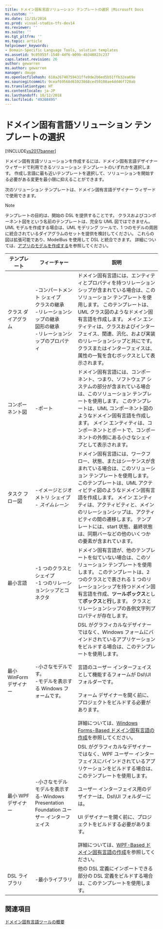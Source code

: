 ```yaml
---
title: ドメイン固有言語ソリューション テンプレートの選択 |Microsoft Docs
ms.custom: ''
ms.date: 11/15/2016
ms.prod: visual-studio-tfs-dev14
ms.reviewer: ''
ms.suite: ''
ms.tgt_pltfrm: ''
ms.topic: article
helpviewer_keywords:
- Domain-Specific Language Tools, solution templates
ms.assetid: 9c05955f-1548-4df6-b09b-4b348823c237
caps.latest.revision: 26
author: gewarren
ms.author: gewarren
manager: douge
ms.openlocfilehash: 618a26740759431ffe9de2b6ed5b51ffb32ea69e
ms.sourcegitcommit: 9ceaf69568d61023868ced59108ae4dd46f720ab
ms.translationtype: HT
ms.contentlocale: ja-JP
ms.lasthandoff: 10/12/2018
ms.locfileid: "49268495"
---
```

# <a name="choosing-a-domain-specific-language-solution-template"></a>ドメイン固有言語ソリューション テンプレートの選択
[!INCLUDE[vs2017banner](../includes/vs2017banner.md)]

ドメイン固有言語ソリューションを作成するには、ドメイン固有言語デザイナー ウィザードで利用できるソリューション テンプレートのいずれかを選択します。 作成し言語に最も近いテンプレートを選択して、ソリューションを開始する必要がある変更を最小限に抑えることができます。  
  
 次のソリューション テンプレートは、ドメイン固有言語デザイナー ウィザードで使用できます。  
  
> [!NOTE]
>  テンプレートの目的は、開始の DSL を提供することです。 クラスおよびコンポーネント図をという名前のテンプレートは、完全な UML 図ではできません。 UML モデルを作成する場合は、UML モデリング ツールで、1 つのモデルの周囲に統合されているダイアグラムのセットを提供を検討してください。 これらの図は拡張可能であり、ModelBus を使用して DSL と統合できます。 詳細については、[アプリのモデルを作成する](../modeling/create-models-for-your-app.md)を参照してください。  
  
|テンプレート|フィーチャー|説明|  
|--------------|--------------|-----------------|  
|クラス ダイアグラム|-コンパートメント シェイプ<br />クラスの継承<br />-リレーションシップの継承<br />図形の継承<br />-リレーションシップのプロパティ|ドメイン固有言語には、エンティティとプロパティを持つリレーションシップが含まれている場合は、このソリューション テンプレートを使用します。 このテンプレートは、UML クラス図のようなドメイン固有言語を作成します。 メイン エンティティは、クラスおよびインターフェイス、関連、汎化、および実装のリレーションシップと共にです。 クラスまたはインターフェイスは、属性の一覧を含むボックスとして表示されます。|  
|コンポーネント図|-ポート|ドメイン固有言語には、コンポーネント、つまり、ソフトウェア システムの部分が含まれている場合は、このソリューション テンプレートを使用します。 このテンプレートは、UML コンポーネント図のようなドメイン固有言語を作成します。 メイン エンティティは、コンポーネントとポートで、コンポーネントの外側にある小さなシェイプとして表示されます。|  
|タスク フロー図|-イメージとジオメトリ シェイプ<br />-   *スイムレーン*|ドメイン固有言語には、ワークフロー、状態、またはシーケンスが含まれている場合は、このソリューション テンプレートを使用します。 このテンプレートは、UML アクティビティ図のようなドメイン固有言語を作成します。 メイン エンティティは、アクティビティと、メインのリレーションシップは、アクティビティの間の遷移します。 テンプレートには、start 状態、最終状態は、同期バーなどの他のいくつかの要素が含まれています。|  
|最小言語|-1 つのクラスとシェイプ<br />-1 つのリレーションシップとコネクタ|ドメイン固有言語が、他のテンプレートを似ていない場合は、このソリューション テンプレートを使用します。 このテンプレートは、2 つのクラスとで表される 1 つのリレーションシップを持つドメイン固有言語を作成、**ツールボックス**として**ボックス**と**行**します。 クラスとリレーションシップの各例文字列プロパティが存在します。|  
|最小 WinForm デザイナー|-小さなモデルです。<br />-モデルを表示する Windows フォームです。|DSL がグラフィカルなデザイナーではなく、Windows フォームにバインドされているアプリケーションをビルドする場合は、このテンプレートを使用します。<br /><br /> 言語のユーザー インターフェイスとして機能するフォームが Dsl\UI フォルダーです。<br /><br /> フォーム デザイナーを開く前に、プロジェクトをビルドする必要があります。<br /><br /> 詳細については、[Windows Forms-Based ドメイン固有言語の作成](../modeling/creating-a-windows-forms-based-domain-specific-language.md)を参照してください。|  
|最小 WPF デザイナー|-小さなモデル<br />モデルを表示する-Windows Presentation Foundation ユーザー インターフェイス|DSL がグラフィカルなデザイナーではなく、WPF ユーザー インターフェイスにバインドされているアプリケーションをビルドする場合は、このテンプレートを使用します。<br /><br /> ユーザー インターフェイス用のデザイナーは、Dsl\UI フォルダーには。<br /><br /> UI デザイナーを開く前に、プロジェクトをビルドする必要があります。<br /><br /> 詳細については、[WPF-Based ドメイン固有言語の作成](../modeling/creating-a-wpf-based-domain-specific-language.md)を参照してください。|  
|DSL ライブラリ|-最小ライブラリ|他の DSL 定義にインポートできる部分の DSL 定義をビルドする場合は、このテンプレートを使用します。|  
  
## <a name="see-also"></a>関連項目  
 [ドメイン固有言語ツールの概要](../modeling/overview-of-domain-specific-language-tools.md)



